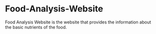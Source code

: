 # Food-Analysis-Website
Food Analysis Website is the website that provides the information about the basic nutrients of the food.
